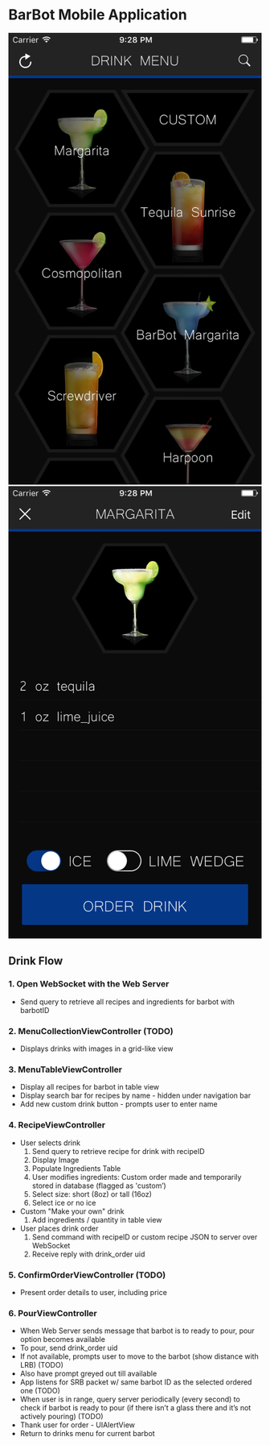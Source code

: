 # BarBot Mobile Application

![Menu](https://raw.githubusercontent.com/nyadav810/barbotios/master/barbot/screenshots/Menu.png)
![Recipe Detail](https://raw.githubusercontent.com/nyadav810/barbotios/master/barbot/screenshots/RecipeDetail.png)

## Drink Flow

### 1. Open WebSocket with the Web Server
  - Send query to retrieve all recipes and ingredients for barbot with barbotID

### 2. MenuCollectionViewController (TODO)
  - Displays drinks with images in a grid-like view

### 3. MenuTableViewController
  - Display all recipes for barbot in table view
  - Display search bar for recipes by name - hidden under navigation bar
  - Add new custom drink button - prompts user to enter name

### 4. RecipeViewController
  - User selects drink
    1. Send query to retrieve recipe for drink with recipeID
    2. Display Image
    3. Populate Ingredients Table
    4. User modifies ingredients: Custom order made and temporarily stored in database (flagged as 'custom’)
    5. Select size: short (8oz) or tall (16oz)
    6. Select ice or no ice
  - Custom "Make your own" drink
    1. Add ingredients / quantity in table view
  - User places drink order
    1. Send command with recipeID or custom recipe JSON to server over WebSocket
    2. Receive reply with drink_order uid

### 5. ConfirmOrderViewController (TODO)
  - Present order details to user, including price

### 6. PourViewController
  - When Web Server sends message that barbot is to ready to pour, pour option becomes available
  - To pour, send drink_order uid
  - If not available, prompts user to move to the barbot (show distance with LRB) (TODO)
  - Also have prompt greyed out till available
  - App listens for SRB packet w/ same barbot ID as the selected ordered one (TODO)
  - When user is in range, query server periodically (every second) to check if barbot is ready to pour (if there isn’t a glass there and it’s not actively pouring) (TODO)
  - Thank user for order - UIAlertView
  - Return to drinks menu for current barbot

